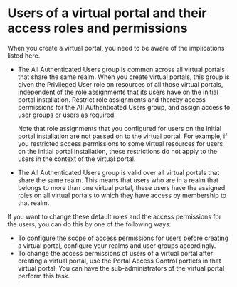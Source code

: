 # Users of a virtual portal and their access roles and permissions

When you create a virtual portal, you need to be aware of the implications listed here.

-   The All Authenticated Users group is common across all virtual portals that share the same realm. When you create virtual portals, this group is given the Privileged User role on resources of all those virtual portals, independent of the role assignments that its users have on the initial portal installation. Restrict role assignments and thereby access permissions for the All Authenticated Users group, and assign access to user groups or users as required.

    Note that role assignments that you configured for users on the initial portal installation are not passed on to the virtual portal. For example, if you restricted access permissions to some virtual resources for users on the initial portal installation, these restrictions do not apply to the users in the context of the virtual portal.

-   The All Authenticated Users group is valid over all virtual portals that share the same realm. This means that users who are in a realm that belongs to more than one virtual portal, these users have the assigned roles on all virtual portals to which they have access by membership to that realm.

If you want to change these default roles and the access permissions for the users, you can do this by one of the following ways:

-   To configure the scope of access permissions for users before creating a virtual portal, configure your realms and user groups accordingly.
-   To change the access permissions of users of a virtual portal after creating a virtual portal, use the Portal Access Control portlets in that virtual portal. You can have the sub-administrators of the virtual portal perform this task.
